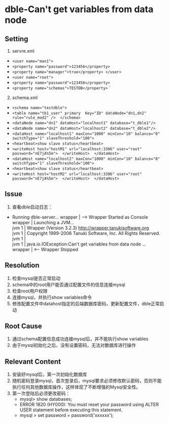 # dble-Can't get variables from data node  

## Setting  

1. servre.xml 
- `<user name="man1">  `
- `<property name="password">123456</property>  `
- `<property name="manager">true</property> </user>` 
- `<user name="root">  `
- `<property name="password">123456</property>  `
- `<property name="schemas">TESTDB</property>` `

2. schema.xml 
- `<schema name="testdble"> `
- `<table name="tb1_user" primary  Key="ID" dataNode="dn1,dn2" rule="rule_mod2" />  </schema>`
- `<dataNode name="dn1" dataHost="localhost1" database="t_dble1"/>  `
- `<dataNode name="dn2" dataHost="localhost2" database="t_dble2"/>  `
- `<dataHost name="localhost1" maxCon="1000" minCon="10" balance="0" switchType="1" slaveThreshold="100">`
- `<heartbeat>show slave status</heartbeat>  `
- `<writeHost host="hostM1" url="localhost:3306" user="root"  password="nE7jA%5m">  </writeHost>  </dataHost>  `
- `<dataHost name="localhost2" maxCon="1000" minCon="10" balance="0" switchType="1" slaveThreshold="100">  `
- `<heartbeat>show slave status</heartbeat>  `
- `<writeHost host="hostM2" url="localhost:3306" user="root"  password="nE7jA%5m">  </writeHost>  </dataHost> ` 

## Issue  

1. 查看dble启动日志： 
- Running dble-server... 
wrapper | --> Wrapper Started as Console  
wrapper | Launching a JVM...  
jvm 1   | Wrapper (Version 3.2.3)
http://wrapper.tanukisoftware.org  
jvm 1   | Copyright 1999-2006 Tanuki Software, Inc. All Rights Reserved.  
jvm 1   |  
jvm 1   | java.io.IOException:Can't get variables from data node  ...  
wrapper | <-- Wrapper Stopped 

## Resolution 

1. 检查mysql是否正常启动 
2. schema中的root用户能否通过配置文件的信息连接mysql 
3. 检查root用户权限 
4. 连接mysql，并执行show variables命令 
5. 修改配置文件中datahost指定的后端数据库密码，更新配置文件，dble正常启动 

## Root Cause 

1. 通过schema配置信息成功连接mysql后，并不能执行show variables 
2. 由于mysql初始化之后，没有设置密码，无法对数据库进行操作 

## Relevant Content 

1. 安装好mysql后，第一次初始化数据库 
2. 随机密码登录mysql，首次登录后，mysql要求必须修改默认密码，否则不能执行任何其他数据库操作，这样体现了不断增强的Mysql安全性。 
3. 第一次登陆后必须更改密码： 
	- mysql> show databases; 
	- ERROR 1820 (HY000): You must reset your password using ALTER USER statement before executing this statement.
	- mysql > set password = password('xxxxxx');
